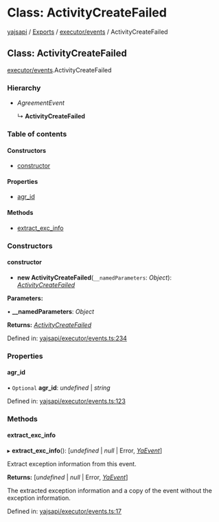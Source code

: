 # Class: ActivityCreateFailed

[yajsapi](../yajsapi.md) / [Exports](../modules/) / [executor/events](../modules/executor_events.md) / ActivityCreateFailed

## Class: ActivityCreateFailed

[executor/events](../modules/executor_events.md).ActivityCreateFailed

### Hierarchy

* _AgreementEvent_

  ↳ **ActivityCreateFailed**

### Table of contents

#### Constructors

* [constructor](executor_events.activitycreatefailed.md#constructor)

#### Properties

* [agr\_id](executor_events.activitycreatefailed.md#agr_id)

#### Methods

* [extract\_exc\_info](executor_events.activitycreatefailed.md#extract_exc_info)

### Constructors

#### constructor

+ **new ActivityCreateFailed**\(`__namedParameters`: _Object_\): [_ActivityCreateFailed_](executor_events.activitycreatefailed.md)

**Parameters:**

• **\_\_namedParameters**: _Object_

**Returns:** [_ActivityCreateFailed_](executor_events.activitycreatefailed.md)

Defined in: [yajsapi/executor/events.ts:234](https://github.com/golemfactory/yajsapi/blob/289a25a/yajsapi/executor/events.ts#L234)

### Properties

#### agr\_id

• `Optional` **agr\_id**: _undefined_ \| _string_

Defined in: [yajsapi/executor/events.ts:123](https://github.com/golemfactory/yajsapi/blob/289a25a/yajsapi/executor/events.ts#L123)

### Methods

#### extract\_exc\_info

▸ **extract\_exc\_info**\(\): \[_undefined_ \| _null_ \| Error, [_YaEvent_](executor_events.yaevent.md)\]

Extract exception information from this event.

**Returns:** \[_undefined_ \| _null_ \| Error, [_YaEvent_](executor_events.yaevent.md)\]

The extracted exception information and a copy of the event without the exception information.

Defined in: [yajsapi/executor/events.ts:17](https://github.com/golemfactory/yajsapi/blob/289a25a/yajsapi/executor/events.ts#L17)

